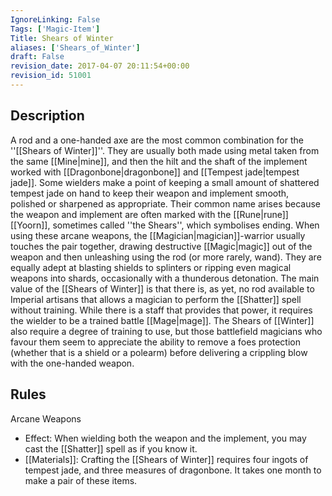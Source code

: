 ```yaml
---
IgnoreLinking: False
Tags: ['Magic-Item']
Title: Shears of Winter
aliases: ['Shears_of_Winter']
draft: False
revision_date: 2017-04-07 20:11:54+00:00
revision_id: 51001
---
```


## Description
A rod and a one-handed axe are the most common combination for the ''[[Shears of Winter]]''. They are usually both made using metal taken from the same [[Mine|mine]], and then the hilt and the shaft of the implement worked with [[Dragonbone|dragonbone]] and [[Tempest jade|tempest jade]]. Some wielders make a point of keeping a small amount of shattered tempest jade on hand to keep their weapon and implement smooth, polished or sharpened as appropriate. Their common name arises because the weapon and implement are often marked with the [[Rune|rune]] [[Yoorn]], sometimes called ''the Shears'', which symbolises ending.
When using these arcane weapons, the [[Magician|magician]]-warrior usually touches the pair together, drawing destructive [[Magic|magic]] out of the weapon and then unleashing using the rod (or more rarely, wand). They are equally adept at blasting shields to splinters or ripping even magical weapons into shards, occasionally with a thunderous detonation. 
The main value of the [[Shears of Winter]] is that there is, as yet, no rod available to Imperial artisans that allows a magician to perform the [[Shatter]] spell without training. While there is a staff that provides that power, it requires the wielder to be a trained battle [[Mage|mage]]. The Shears of [[Winter]] also require a degree of training to use, but those battlefield magicians who favour them seem to appreciate the ability to remove a foes protection (whether that is a shield or a polearm) before delivering a crippling blow with the one-handed weapon.
## Rules
Arcane Weapons
* Effect: When wielding both the weapon and the implement, you may cast the [[Shatter]] spell as if you know it.
* [[Materials]]: Crafting the [[Shears of Winter]] requires four ingots of tempest jade, and three measures of dragonbone. It takes one month to make a pair of these items.